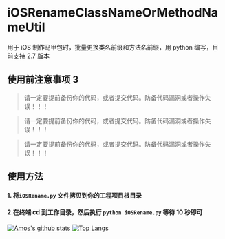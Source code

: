# iOSRenameClassNameOrMethodNameUtil

用于 iOS 制作马甲包时，批量更换类名前缀和方法名前缀，用 python 编写，目前支持 2.7 版本

## 使用前注意事项 3

> 请一定要提前备份你的代码，或者提交代码。防备代码漏洞或者操作失误！！！

> 请一定要提前备份你的代码，或者提交代码。防备代码漏洞或者操作失误！！！

> 请一定要提前备份你的代码，或者提交代码。防备代码漏洞或者操作失误！！！

## 使用方法

#### 1. 将`iOSRename.py` 文件拷贝到你的工程项目根目录

#### 2.在终端 cd 到工作目录，然后执行 `python iOSRename.py` 等待 10 秒即可
[![Amos's github stats](https://github-readme-stats.vercel.app/api?username=amosbaby)](https://github.com/anuraghazra/github-readme-stats)
[![Top Langs](https://github-readme-stats.vercel.app/api/top-langs/?username=amosbaby)](https://github.com/anuraghazra/github-readme-stats)
